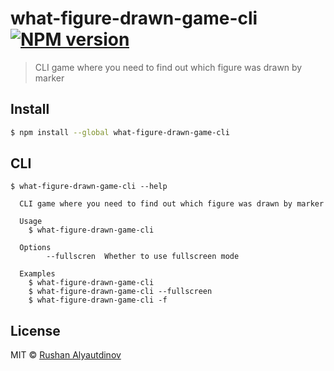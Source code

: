 # what-figure-drawn-game-cli [![NPM version][npm-image]][npm-url]

> CLI game where you need to find out which figure was drawn by marker

## Install

```bash
$ npm install --global what-figure-drawn-game-cli
```

## CLI

```
$ what-figure-drawn-game-cli --help

  CLI game where you need to find out which figure was drawn by marker

  Usage
    $ what-figure-drawn-game-cli

  Options
        --fullscren  Whether to use fullscreen mode

  Examples
    $ what-figure-drawn-game-cli
    $ what-figure-drawn-game-cli --fullscreen
    $ what-figure-drawn-game-cli -f
```

## License

MIT © [Rushan Alyautdinov](https://github.com/akgondber)

[npm-image]: https://img.shields.io/npm/v/what-figure-drawn-game-cli.svg?style=flat
[npm-url]: https://npmjs.org/package/what-figure-drawn-game-cli
